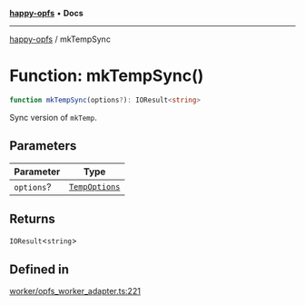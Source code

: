 [**happy-opfs**](../README.md) • **Docs**

***

[happy-opfs](../README.md) / mkTempSync

# Function: mkTempSync()

```ts
function mkTempSync(options?): IOResult<string>
```

Sync version of `mkTemp`.

## Parameters

| Parameter | Type |
| ------ | ------ |
| `options`? | [`TempOptions`](../interfaces/TempOptions.md) |

## Returns

`IOResult`\<`string`\>

## Defined in

[worker/opfs\_worker\_adapter.ts:221](https://github.com/JiangJie/happy-opfs/blob/1fc39add615fcd3c1ee38b13edeb0d38cd3481c4/src/worker/opfs_worker_adapter.ts#L221)
